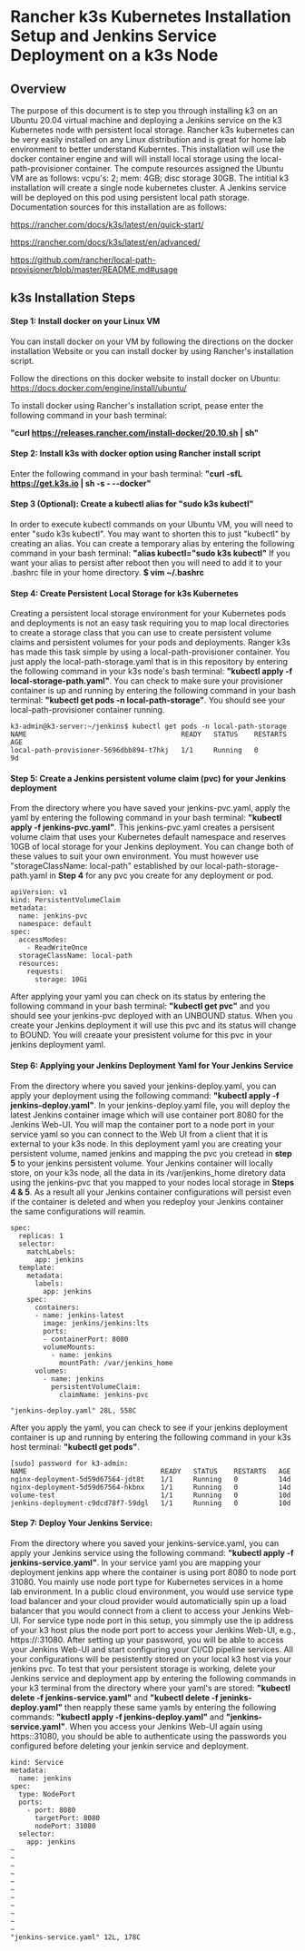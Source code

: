 # Rancher k3s Kubernetes Installation Setup and Jenkins Service Deployment on a k3s Node
## Overview 
The purpose of this document is to step you through installing k3 on an Ubuntu 20.04 virtual machine and deploying a Jenkins service on the k3 Kubernetes node with persistent local storage.  Rancher k3s kubernetes can be very easily installed on any Linux distribution and is great for home lab environment to better understand Kuberntes. This installation will use the docker container engine and will will install local storage using the local-path-provisioner container. The compute resources assigned the Ubuntu VM are as follows: vcpu's: 2; mem: 4GB; disc storage 30GB. The intitial k3 installation will create a single node kubernetes cluster.  A Jenkins service will be deployed on this pod using persistent local path storage.  Documentation sources for this installation are as follows:

https://rancher.com/docs/k3s/latest/en/quick-start/

https://rancher.com/docs/k3s/latest/en/advanced/

https://github.com/rancher/local-path-provisioner/blob/master/README.md#usage
## k3s Installation Steps
#### Step 1: Install docker on your Linux VM
You can install docker on your VM by following the directions on the docker installation Website or you can install docker by using Rancher's installation script.

Follow the directions on this docker website to install docker on Ubuntu: https://docs.docker.com/engine/install/ubuntu/ 

To install docker using Rancher's installation script, pease enter the following command in your bash terminal:

**"curl https://releases.rancher.com/install-docker/20.10.sh | sh"**
#### Step 2: Install k3s with docker option using Rancher install script
Enter the following command in your bash terminal:
**"curl -sfL https://get.k3s.io | sh -s - --docker"**
#### Step 3 (Optional): Create a kubectl alias for "sudo k3s kubectl"
In order to execute kubectl commands on your Ubuntu VM, you will need to enter "sudo k3s kubectl".  You may want to shorten this to just "kubectl" by creating an alias.  You can create a temporary alias by entering the following command in your bash terminal: **"alias kubectl="sudo k3s kubectl"** If you want your alias to persist after reboot then you will need to add it to your .bashrc file in your home directory. **$ vim ~/.bashrc**
#### Step 4: Create Persistent Local Storage for k3s Kubernetes
Creating a persistent local storage environment for your Kubernetes pods and deployments is not an easy task requiring you to map local directories to create a storage class that you can use to create persistent volume claims and persistent volumes for your pods and deployments.  Ranger k3s has made this task simple by using a local-path-provisioner container.  You just apply the local-path-storage.yaml that is in this repository by entering the following command in your k3s node's bash terminal: **"kubectl apply -f local-storage-path.yaml"**. You can check to make sure your provisioner container is up and running by entering the following command in your bash terminal: **"kubectl get pods -n local-path-storage"**.  You should see your local-path-provisioner container running.
``` 
k3-admin@k3-server:~/jenkins$ kubectl get pods -n local-path-storage
NAME                                      READY   STATUS    RESTARTS   AGE
local-path-provisioner-5696dbb894-t7hkj   1/1     Running   0          9d
```
#### Step 5: Create a Jenkins persistent volume claim (pvc) for your Jenkins deployment
From the directory where you have saved your jenkins-pvc.yaml, apply the yaml by entering the following command in your bash terminal: **"kubectl apply -f jenkins-pvc.yaml"**. This jenkins-pvc.yaml creates a persisent volume claim that uses your Kubernetes default namespace and reserves 10GB of local storage for your Jenkins deployment. You can change both of these values to suit your own environment.  You must however use "storageClassName: local-path" established by our local-path-storage-path.yaml in **Step 4** for any pvc you create for any deployment or pod.    

```
apiVersion: v1
kind: PersistentVolumeClaim
metadata:
  name: jenkins-pvc
  namespace: default
spec:
  accessModes:
    - ReadWriteOnce
  storageClassName: local-path
  resources:
    requests:
      storage: 10Gi
```
After applying your yaml you can check on its status by entering the following command in your bash terminal: **"kubectl get pvc"** and you should see your jenkins-pvc deployed with an UNBOUND status. When you create your Jenkins deployment it will use this pvc and its status will change to BOUND. You will creaate your presistent volume for this pvc in your jenkins deployment yaml.
#### Step 6: Applying your Jenkins Deployment Yaml for Your Jenkins Service
From the directory where you saved your jenkins-deploy.yaml, you can apply your deployment using the following command: **"kubectl apply -f jenkins-deploy.yaml"**. In your jenkins-deploy.yaml file, you will deploy the latest Jenkins container image which will use container port 8080 for the Jenkins Web-UI.  You will map the container port to a node port in your service yaml so you can connect to the Web UI from a client that it is external to your k3s node.  In this deployment yaml you are creating your persistent volume, named jenkins and mapping the pvc you cretead in **step 5** to your jenkins persistent volume.  Your Jenkins container will locally store, on your k3s node, all the data in its /var/jenkins_home diretory data using the jenkins-pvc that you mapped to your nodes local storage in **Steps 4 & 5**.  As a result all your Jenkins container configurations will persist even if the container is deleted and when you redeploy your Jenkins container the same configurations will reamin.   
```    
spec:
  replicas: 1
  selector:
    matchLabels:
      app: jenkins
  template:
    metadata:
      labels:
        app: jenkins
    spec:
      containers:
      - name: jenkins-latest
        image: jenkins/jenkins:lts
        ports:
        - containerPort: 8080
        volumeMounts:
          - name: jenkins
            mountPath: /var/jenkins_home
      volumes:
        - name: jenkins
          persistentVolumeClaim:
            claimName: jenkins-pvc

"jenkins-deploy.yaml" 28L, 558C   
```
After you apply the yaml, you can check to see if your jenkins deployment container is up and running by entering the following command in your k3s host terminal: **"kubectl get pods"**.
```k3-admin@k3-server:~/jenkins$ kubectl get pods
[sudo] password for k3-admin: 
NAME                                 READY   STATUS    RESTARTS   AGE
nginx-deployment-5d59d67564-jdt8t    1/1     Running   0          14d
nginx-deployment-5d59d67564-hkbnx    1/1     Running   0          14d
volume-test                          1/1     Running   0          10d
jenkins-deployment-c9dcd78f7-59dgl   1/1     Running   0          10d
```
#### Step 7: Deploy Your Jenkins Service:
From the directory where you saved your jenkins-service.yaml, you can apply your Jenkins service using the following command: **"kubectl apply -f jenkins-service.yaml"**. In your service yaml you are mapping your deployment jenkins app where the container is using port 8080 to node port 31080.  You mainly use node port type for Kubernetes services in a home lab environment. In a public cloud environment, you would use service type load balancer and your cloud provider would automaticially spin up a load balancer that you would connect from a client to access your Jenkins Web-UI.  For service type node port in this setup, you simmply use the ip address of your k3 host plus the node port port to access your Jenkins Web-UI, e.g., https://<k3 Kubernetes host IP address>:31080.  After setting up your password, you will be able to access your Jenkins Web-UI and start configuring your CI/CD pipeline services.  All your configurations will be pesistently stored on your local k3 host via your jenkins pvc.  To test that your persistent storage is working, delete your Jenkins service and deployment app by entering the following commands in your k3 terminal from the directory where your yaml's are stored: **"kubectl delete -f jenkins-service.yaml"** and **"kubectl delete -f jeninks-deploy.yaml"** then reapply these same yamls by entering the following commands: **"kubectl apply -f jenkins-deploy.yaml"** and **"jenkins-service.yaml"**. When you access your Jenkins Web-UI again using https:<k3 Kubernetes host IP address>:31080, you should be able to authenticate using the passwords you configured before deleting your jenkin service and deployment.
```apiVersion: v1
kind: Service
metadata:
  name: jenkins
spec:
  type: NodePort
  ports:
    - port: 8080
      targetPort: 8080
      nodePort: 31080
  selector:
    app: jenkins
~                                                                                                                 
~                                                                                                                 
~                                                                                                                 
~                                                                                                                 
~                                                                                                                 
~                                                                                                                 
~                                                                                                                 
~                                                                                                                 
~                                                                                                                 
~                                                                                                                 
~                                                                                                                 
"jenkins-service.yaml" 12L, 178C 
```   
